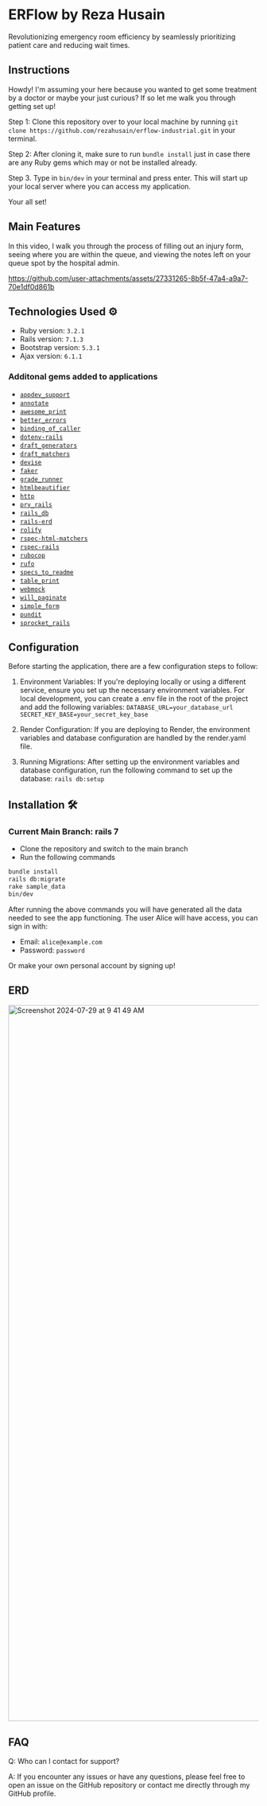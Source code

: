 # ERFlow by Reza Husain
Revolutionizing emergency room efficiency by seamlessly prioritizing patient care and reducing wait times.

## Instructions
Howdy! I'm assuming your here because you wanted to get some treatment by a doctor or maybe your just curious? If so let me walk you through getting set up!

Step 1: Clone this repository over to your local machine by running ```git clone https://github.com/rezahusain/erflow-industrial.git``` in your terminal.

Step 2: After cloning it, make sure to run ```bundle install``` just in case there are any Ruby gems which may or not be installed already.

Step 3. Type in ```bin/dev``` in your terminal and press enter. This will start up your local server where you can access my application.

Your all set! 

## Main Features
In this video, I walk you through the process of filling out an injury form, seeing where you are within the queue, and viewing the notes left on your queue spot by the hospital admin.<br>

https://github.com/user-attachments/assets/27331265-8b5f-47a4-a9a7-70e1df0d861b

## Technologies Used ⚙️
- Ruby version: `3.2.1`
- Rails version: `7.1.3`
- Bootstrap version: `5.3.1`
- Ajax version: `6.1.1`

### Additonal gems added to applications
- [`appdev_support`](https://github.com/firstdraft/appdev_support)
- [`annotate`](https://github.com/ctran/annotate_models)
- [`awesome_print`](https://github.com/awesome-print/awesome_print)
- [`better_errors`](https://github.com/BetterErrors/better_errors)
- [`binding_of_caller`](https://github.com/banister/binding_of_caller)
- [`dotenv-rails`](https://github.com/bkeepers/dotenv)
- [`draft_generators`](https://github.com/firstdraft/draft_generators/)
- [`draft_matchers`](https://github.com/jelaniwoods/draft_matchers/)
- [`devise`](https://github.com/heartcombo/devise)
- [`faker`](https://github.com/faker-ruby/faker)
- [`grade_runner`](https://github.com/firstdraft/grade_runner/)
- [`htmlbeautifier`](https://github.com/threedaymonk/htmlbeautifier/)
- [`http`](https://github.com/httprb/http)
- [`pry_rails`](https://github.com/pry/pry-rails)
- [`rails_db`](https://github.com/igorkasyanchuk/rails_db)
- [`rails-erd`](https://github.com/voormedia/rails-erd)
- [`rolify`](https://github.com/RolifyCommunity/rolify)
- [`rspec-html-matchers`](https://github.com/kucaahbe/rspec-html-matchers)
- [`rspec-rails`](https://github.com/rspec/rspec-rails)
- [`rubocop`](https://github.com/rubocop/rubocop)
- [`rufo`](https://github.com/ruby-formatter/rufo)
- [`specs_to_readme`](https://github.com/firstdraft/specs_to_readme)
- [`table_print`](https://github.com/arches/table_print)
- [`webmock`](https://github.com/bblimke/webmock)
- [`will_paginate`](https://github.com/mislav/will_paginate)
- [`simple_form`](https://github.com/heartcombo/simple_form)
- [`pundit`](https://github.com/varvet/pundit)
- [`sprocket_rails`](https://github.com/rails/sprockets-rails)

## Configuration
Before starting the application, there are a few configuration steps to follow:

1. Environment Variables:
If you're deploying locally or using a different service, ensure you set up the necessary environment variables. For local development, you can create a .env file in the root of the project and add the following variables:
```DATABASE_URL=your_database_url```<br>
```SECRET_KEY_BASE=your_secret_key_base```

2. Render Configuration:
If you are deploying to Render, the environment variables and database configuration are handled by the render.yaml file.

3. Running Migrations:
After setting up the environment variables and database configuration, run the following command to set up the database:
```rails db:setup```

## Installation 🛠️

### Current Main Branch: rails 7 
* Clone the repository and switch to the main branch
* Run the following commands

```sh
bundle install
rails db:migrate
rake sample_data
bin/dev
```
After running the above commands you will have generated all the data needed to see the app functioning. The user Alice will have access, you can sign in with:

* Email: ``alice@example.com``
* Password: ``password``

Or make your own personal account by signing up!

## ERD
<img width="1440" alt="Screenshot 2024-07-29 at 9 41 49 AM" src="https://github.com/user-attachments/assets/d336c2f6-c93f-4d68-9d54-d13b026ab8d0">

## FAQ
Q: Who can I contact for support? <br>

A: If you encounter any issues or have any questions, please feel free to open an issue on the GitHub repository or contact me directly through my GitHub profile.
